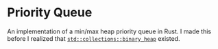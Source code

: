 # Priority Queue

An implementation of a min/max heap priority queue in Rust. I made this before I realized that
[`std::collections::binary_heap`][1] existed.

[1]: https://doc.rust-lang.org/std/collections/binary_heap/index.html
